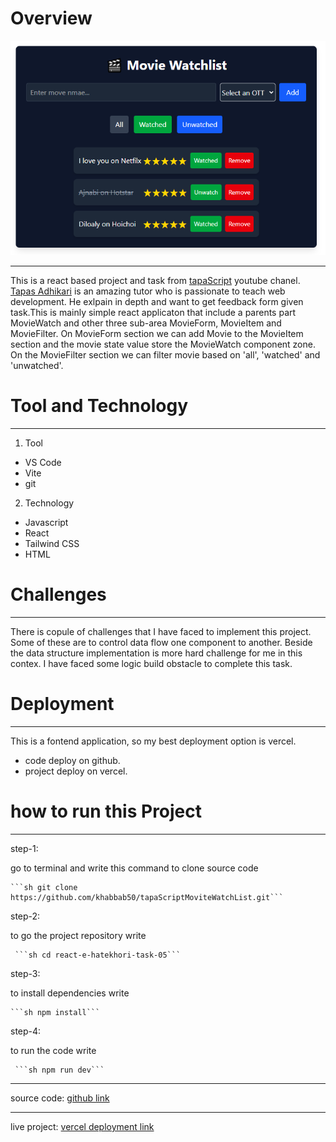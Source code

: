 # Overview

![banner](./src/assets/Screenshot_1.png)

---

This is a react based project and task from [tapaScript](https://youtu.be/fPBW7Pn6O38?si=NU0Ac9njxhBSBf7q) youtube chanel. [Tapas Adhikari](https://x.com/tapasadhikary) is an amazing tutor who is passionate to teach web development. He exlpain in depth and want to get feedback form given task.This is mainly simple react applicaton that include a parents part MovieWatch and other three sub-area MovieForm, MovieItem and MovieFilter. On MovieForm section we can add Movie to the MovieItem section and the movie state value store the MovieWatch component zone. On the MovieFilter section we can filter movie based on 'all', 'watched' and 'unwatched'.

# Tool and Technology

---

1. Tool

- VS Code
- Vite
- git

2. Technology

- Javascript
- React
- Tailwind CSS
- HTML

# Challenges

---

There is copule of challenges that I have faced to implement this project. Some of these are to control data flow one component to another. Beside the data structure implementation is more hard challenge for me in this contex. I have faced some logic build obstacle to complete this task.

# Deployment

---

This is a fontend application, so my best deployment option is vercel.

- code deploy on github.
- project deploy on vercel.

# how to run this Project

---

step-1:

go to terminal and write this command to clone source code

    ```sh git clone https://github.com/khabbab50/tapaScriptMoviteWatchList.git```

step-2:

to go the project repository write

     ```sh cd react-e-hatekhori-task-05```

step-3:

to install dependencies write

    ```sh npm install```

step-4:

to run the code write

     ```sh npm run dev```

---

source code: [github link](https://github.com/khabbab50/tapaScriptMoviteWatchList.git)

---

live project: [vercel deployment link](https://tapa-script-movite-watch-list.vercel.app/)
